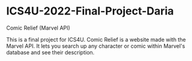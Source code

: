 # ICS4U-2022-Final-Project-Daria

Comic Relief (Marvel API)

This is a final project for ICS4U. Comic Relief is a website made with the Marvel API. It lets you search up any character or comic within Marvel's database and see their description.
